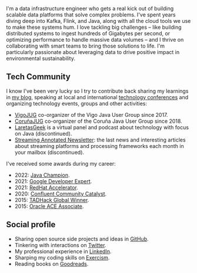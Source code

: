 I'm a data infrastructure engineer who gets a real kick out of building scalable data platforms that solve complex problems. I've spent years diving deep into Kafka, Flink, and Java, along with all the cloud tools we use to make these systems hum. I love tackling big challenges – like building distributed systems to ingest hundreds of Gigabytes per second, or optimizing performance to handle massive data volumes – and I thrive on collaborating with smart teams to bring those solutions to life. I'm particularly passionate about leveraging data to drive positive impact in environmental sustainability.

## Tech Community

I know I've been very lucky so I try to contribute back sharing my learnings in
[my blog], speaking at local and international [technology conferences] and
organizing technology events, groups and other activities:

- [VigoJUG] co-organizer of the Vigo Java User Group since 2017.
- [CoruñaJUG] co-organizer of the Coruña Java User Group since 2018.
- [LaretasGeek] is a virtual panel and podcast about technology with focus on
  Java (discontinued).
- [Streaming Annotated Newsletter]: the last news and interesting articles
  about streaming platforms and processing frameworks each month in your
  mailbox (discontinued).

I've received some awards during my career:

* 2022: [Java Champion].
* 2021: [Google Developer Expert].
* 2021: [RedHat Accelerator].
* 2020: [Confluent Community Catalyst].
* 2015: [TADHack Global Winner].
* 2015: [Oracle ACE Associate].

## Social profile

- Sharing open source side projects and ideas in [GitHub].
- Tinkering with interactions on [Twitter].
- My professional experience in [LinkedIn].
- Sharping my coding skills on [Exercism].
- Reading books on [Goodreads].

[My Thoughts on the Principal Role]: /blog/2021/20210313-The-principal-role.html
[VigoJUG]: https://www.vigojug.org
[CoruñaJUG]: https://www.corunajug.org
[LaretasGeek]: https://twitter.com/laretasGeek
[Twitter]: https://www.twitter.com/antonmry
[Twitch]: https://www.twitch.com/antonmry
[my blog]: https://www.galiglobal.com
[Goodreads]: http://www.goodreads.com/antonmry
[Exercism]: https://exercism.io/profiles/antonmry
[RSS]: /feed.xml
[feedly]: https://feedly.com/i/discover/sources/search/http%3A%2F%2Fwww.galiglobal.com%2Ffeed.xml
[LinkedIn]: https://www.linkedin.com/in/antonmry/
[GitHub]: https://github.com/antonmry
[technology conferences]: https://www.galiglobal.com/public-talks.html
[Confluent Community Catalyst]: https://www.confluent.io/nominate/
[TADHack Global Winner]: /blog/2015/We-are-TADHack-2015-winners.html
[Oracle ACE Associate]: /blog/2015/The-Oracle-ACE-Associate-award.html
[Apache Kafka]: https://kafka.apache.org/
[Azure EventHub]: https://docs.microsoft.com/en-us/azure/event-hubs/event-hubs-about
[Google Pub/Sub]: https://cloud.google.com/pubsub/docs/overview
[Kafka Streams]: https://kafka.apache.org/documentation/streams/
[Spark Structured Streaming]: https://spark.apache.org/docs/latest/structured-streaming-programming-guide.html
[Google Dataflow]: https://cloud.google.com/dataflow
[Azure Stream Analytics]: https://azure.microsoft.com/en-us/services/stream-analytics/
[Flink]: https://flink.apache.org/
[Apache Pulsar]: https://pulsar.apache.org/
[Streaming Annotated Newsletter]: https://streamingannotated.substack.com/
[RedHat Accelerator]: https://access.redhat.com/accelerators
[Google Developer Expert]: https://developers.google.com/community/experts/directory/profile/profile-anton-maria-rodriguez-yuste
[Java Champion]: https://twitter.com/Java_Champions/status/1541467821619953665
[Confluent Community Catalyst]: https://www.confluent.io/nominate/
